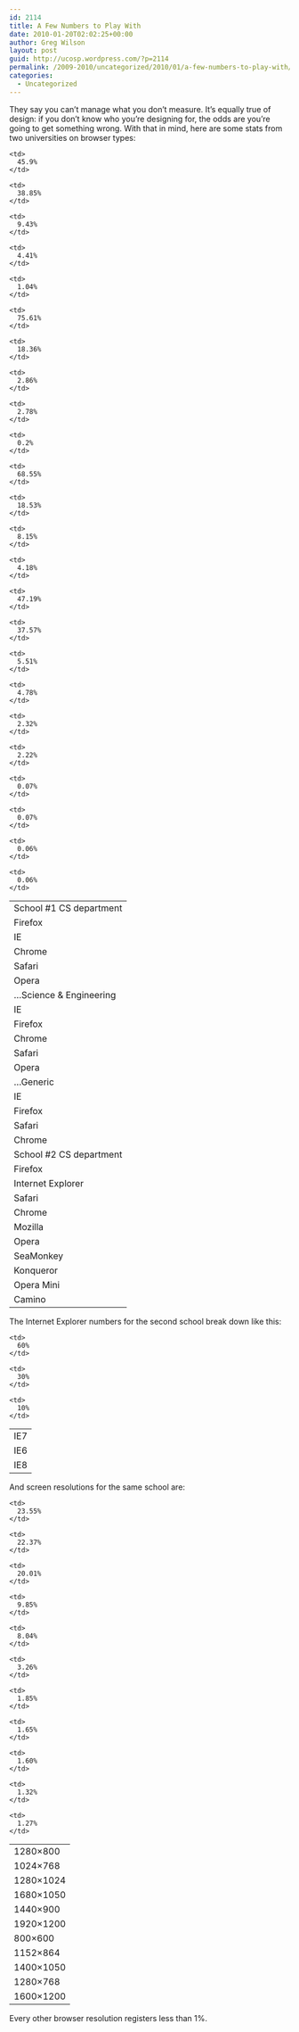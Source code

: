```yaml
---
id: 2114
title: A Few Numbers to Play With
date: 2010-01-20T02:02:25+00:00
author: Greg Wilson
layout: post
guid: http://ucosp.wordpress.com/?p=2114
permalink: /2009-2010/uncategorized/2010/01/a-few-numbers-to-play-with/
categories:
  - Uncategorized
---
```

They say you can&#8217;t manage what you don&#8217;t measure. It&#8217;s equally true of design: if you don&#8217;t know who you&#8217;re designing for, the odds are you&#8217;re going to get something wrong. With that in mind, here are some stats from two universities on browser types:

<table>
  <tr>
    <td colspan="2">
      School #1 CS department
    </td>
  </tr>
  
  <tr>
    <td>
      Firefox
    </td>
    
    <td>
      45.9%
    </td>
  </tr>
  
  <tr>
    <td>
      IE
    </td>
    
    <td>
      38.85%
    </td>
  </tr>
  
  <tr>
    <td>
      Chrome
    </td>
    
    <td>
      9.43%
    </td>
  </tr>
  
  <tr>
    <td>
      Safari
    </td>
    
    <td>
      4.41%
    </td>
  </tr>
  
  <tr>
    <td>
      Opera
    </td>
    
    <td>
      1.04%
    </td>
  </tr>
  
  <tr>
    <td colspan="2">
      &#8230;Science & Engineering
    </td>
  </tr>
  
  <tr>
    <td>
      IE
    </td>
    
    <td>
      75.61%
    </td>
  </tr>
  
  <tr>
    <td>
      Firefox
    </td>
    
    <td>
      18.36%
    </td>
  </tr>
  
  <tr>
    <td>
      Chrome
    </td>
    
    <td>
      2.86%
    </td>
  </tr>
  
  <tr>
    <td>
      Safari
    </td>
    
    <td>
      2.78%
    </td>
  </tr>
  
  <tr>
    <td>
      Opera
    </td>
    
    <td>
      0.2%
    </td>
  </tr>
  
  <tr>
    <td colspan="2">
      &#8230;Generic
    </td>
  </tr>
  
  <tr>
    <td>
      IE
    </td>
    
    <td>
      68.55%
    </td>
  </tr>
  
  <tr>
    <td>
      Firefox
    </td>
    
    <td>
      18.53%
    </td>
  </tr>
  
  <tr>
    <td>
      Safari
    </td>
    
    <td>
      8.15%
    </td>
  </tr>
  
  <tr>
    <td>
      Chrome
    </td>
    
    <td>
      4.18%
    </td>
  </tr>
  
  <tr>
    <td colspan="2">
      School #2 CS department
    </td>
  </tr>
  
  <tr>
    <td>
      Firefox
    </td>
    
    <td>
      47.19%
    </td>
  </tr>
  
  <tr>
    <td>
      Internet Explorer
    </td>
    
    <td>
      37.57%
    </td>
  </tr>
  
  <tr>
    <td>
      Safari
    </td>
    
    <td>
      5.51%
    </td>
  </tr>
  
  <tr>
    <td>
      Chrome
    </td>
    
    <td>
      4.78%
    </td>
  </tr>
  
  <tr>
    <td>
      Mozilla
    </td>
    
    <td>
      2.32%
    </td>
  </tr>
  
  <tr>
    <td>
      Opera
    </td>
    
    <td>
      2.22%
    </td>
  </tr>
  
  <tr>
    <td>
      SeaMonkey
    </td>
    
    <td>
      0.07%
    </td>
  </tr>
  
  <tr>
    <td>
      Konqueror
    </td>
    
    <td>
      0.07%
    </td>
  </tr>
  
  <tr>
    <td>
      Opera Mini
    </td>
    
    <td>
      0.06%
    </td>
  </tr>
  
  <tr>
    <td>
      Camino
    </td>
    
    <td>
      0.06%
    </td>
  </tr>
</table>

The Internet Explorer numbers for the second school break down like this:

<table>
  <tr>
    <td>
      IE7
    </td>
    
    <td>
      60%
    </td>
  </tr>
  
  <tr>
    <td>
      IE6
    </td>
    
    <td>
      30%
    </td>
  </tr>
  
  <tr>
    <td>
      IE8
    </td>
    
    <td>
      10%
    </td>
  </tr>
</table>

And screen resolutions for the same school are:

<table>
  <tr>
    <td>
      1280&#215;800
    </td>
    
    <td>
      23.55%
    </td>
  </tr>
  
  <tr>
    <td>
      1024&#215;768
    </td>
    
    <td>
      22.37%
    </td>
  </tr>
  
  <tr>
    <td>
      1280&#215;1024
    </td>
    
    <td>
      20.01%
    </td>
  </tr>
  
  <tr>
    <td>
      1680&#215;1050
    </td>
    
    <td>
      9.85%
    </td>
  </tr>
  
  <tr>
    <td>
      1440&#215;900
    </td>
    
    <td>
      8.04%
    </td>
  </tr>
  
  <tr>
    <td>
      1920&#215;1200
    </td>
    
    <td>
      3.26%
    </td>
  </tr>
  
  <tr>
    <td>
      800&#215;600
    </td>
    
    <td>
      1.85%
    </td>
  </tr>
  
  <tr>
    <td>
      1152&#215;864
    </td>
    
    <td>
      1.65%
    </td>
  </tr>
  
  <tr>
    <td>
      1400&#215;1050
    </td>
    
    <td>
      1.60%
    </td>
  </tr>
  
  <tr>
    <td>
      1280&#215;768
    </td>
    
    <td>
      1.32%
    </td>
  </tr>
  
  <tr>
    <td>
      1600&#215;1200
    </td>
    
    <td>
      1.27%
    </td>
  </tr>
</table>

Every other browser resolution registers less than 1%.